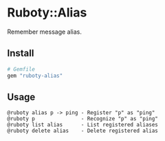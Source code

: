# Ruboty::Alias
Remember message alias.

## Install
```ruby
# Gemfile
gem "ruboty-alias"
```

## Usage
```
@ruboty alias p -> ping - Register "p" as "ping"
@ruboty p               - Recognize "p" as "ping"
@ruboty list alias      - List registered aliases
@ruboty delete alias    - Delete registered alias
```
